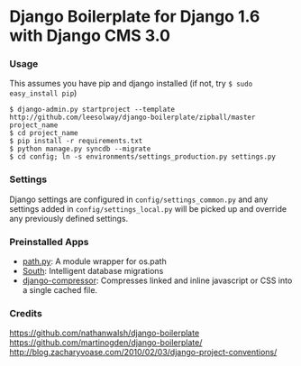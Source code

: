 Django Boilerplate for Django 1.6 with Django CMS 3.0
=================================

### Usage
This assumes you have pip and django installed (if not, try `$ sudo easy_install pip`)

	$ django-admin.py startproject --template http://github.com/leesolway/django-boilerplate/zipball/master project_name
	$ cd project_name
	$ pip install -r requirements.txt
	$ python manage.py syncdb --migrate
	$ cd config; ln -s environments/settings_production.py settings.py

### Settings
Django settings are configured in `config/settings_common.py` and any settings added in `config/settings_local.py` will be picked up and override any previously defined settings.

### Preinstalled Apps
 * [path.py](https://github.com/dottedmag/path.py): A module wrapper for os.path
 * [South](http://south.aeracode.org/): Intelligent database migrations
 * [django-compressor](https://github.com/jezdez/django_compressor): Compresses linked and inline javascript or CSS into a single cached file.

### Credits
https://github.com/nathanwalsh/django-boilerplate
https://github.com/martinogden/django-boilerplate/
http://blog.zacharyvoase.com/2010/02/03/django-project-conventions/
